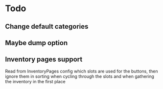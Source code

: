 # Todo

## Change default categories

## Maybe dump option

## Inventory pages support
Read from InventoryPages config which slots are used for the buttons, then ignore them in sorting when cycling through the slots and when gathering the inventory in the first place
